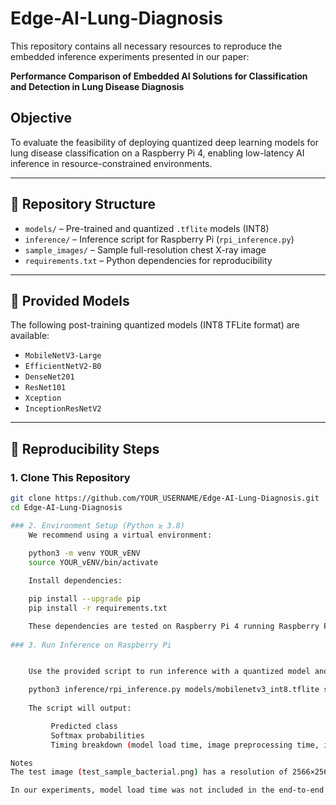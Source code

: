 # Edge-AI-Lung-Diagnosis

This repository contains all necessary resources to reproduce the embedded inference experiments presented in our paper:

**Performance Comparison of Embedded AI Solutions for Classification and Detection in Lung Disease Diagnosis**

## Objective

To evaluate the feasibility of deploying quantized deep learning models for lung disease classification on a Raspberry Pi 4, enabling low-latency AI inference in resource-constrained environments.

---

## 📁 Repository Structure

- `models/` – Pre-trained and quantized `.tflite` models (INT8)
- `inference/` – Inference script for Raspberry Pi (`rpi_inference.py`)
- `sample_images/` – Sample full-resolution chest X-ray image
- `requirements.txt` – Python dependencies for reproducibility

---

## 🧠 Provided Models

The following post-training quantized models (INT8 TFLite format) are available:

- `MobileNetV3-Large`
- `EfficientNetV2-B0`
- `DenseNet201`
- `ResNet101`
- `Xception`
- `InceptionResNetV2`

---

## 🔁 Reproducibility Steps

### 1. Clone This Repository

```bash
git clone https://github.com/YOUR_USERNAME/Edge-AI-Lung-Diagnosis.git
cd Edge-AI-Lung-Diagnosis

### 2. Environment Setup (Python ≥ 3.8)
    We recommend using a virtual environment:
    
    python3 -m venv YOUR_vENV
    source YOUR_vENV/bin/activate

    Install dependencies:

    pip install --upgrade pip
    pip install -r requirements.txt

    These dependencies are tested on Raspberry Pi 4 running Raspberry Pi OS (64-bit) aarch64.
    
### 3. Run Inference on Raspberry Pi


    Use the provided script to run inference with a quantized model and sample image (Please note that inference script takes direct arguments (not --model and --image flags)):

    python3 inference/rpi_inference.py models/mobilenetv3_int8.tflite sample_images/test_sample_bacterial.png
	
    The script will output:

         Predicted class
         Softmax probabilities
         Timing breakdown (model load time, image preprocessing time, inference time, and total latency)

Notes
The test image (test_sample_bacterial.png) has a resolution of 2566×2566 and is representative of real-world clinical X-rays.

In our experiments, model load time was not included in the end-to-end latency as it is performed only once during initialization.

